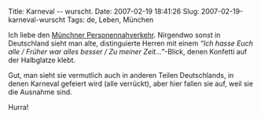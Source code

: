 Title: Karneval -- wurscht.
Date: 2007-02-19 18:41:26
Slug: 2007-02-19-karneval-wurscht
Tags: de, Leben, München


Ich liebe den [Münchner Personennahverkehr][1]. Nirgendwo sonst in Deutschland
sieht man alte, distinguierte Herren mit einem _“Ich hasse Euch alle / Früher
war alles besser / Zu meiner Zeit…”_-Blick, denen Konfetti auf der Halbglatze
klebt.

Gut, man sieht sie vermutlich auch in anderen Teilen Deutschlands, in denen
Karneval gefeiert wird (alle verrückt), aber hier fallen sie auf, weil sie die
Ausnahme sind.

Hurra!

   [1]: http://mvv-muenchen.de/

